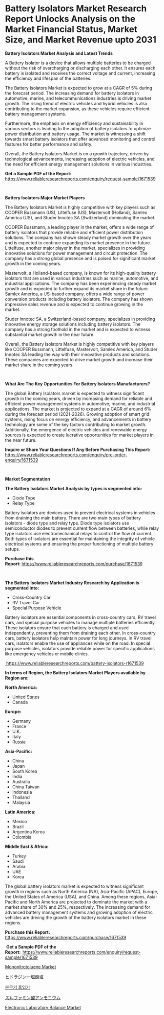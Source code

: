 <p><h1>Battery Isolators Market Research Report Unlocks Analysis on the Market Financial Status, Market Size, and Market Revenue upto 2031</h1></p><p><strong>Battery Isolators Market Analysis and Latest Trends</strong></p>
<p><p>A Battery Isolator is a device that allows multiple batteries to be charged without the risk of overcharging or discharging each other. It ensures each battery is isolated and receives the correct voltage and current, increasing the efficiency and lifespan of the batteries.</p><p>The Battery Isolators Market is expected to grow at a CAGR of 5% during the forecast period. The increasing demand for battery isolators in automotive, marine, and telecommunications industries is driving market growth. The rising trend of electric vehicles and hybrid vehicles is also contributing to the market expansion, as these vehicles require efficient battery management systems.</p><p>Furthermore, the emphasis on energy efficiency and sustainability in various sectors is leading to the adoption of battery isolators to optimize power distribution and battery usage. The market is witnessing a shift towards smart battery isolators that offer advanced monitoring and control features for better performance and safety.</p><p>Overall, the Battery Isolators Market is on a growth trajectory, driven by technological advancements, increasing adoption of electric vehicles, and the need for efficient energy management solutions in various industries.</p></p>
<p><strong>Get a Sample PDF of the Report:&nbsp;</strong> <a href="https://www.reliableresearchreports.com/enquiry/request-sample/1671539">https://www.reliableresearchreports.com/enquiry/request-sample/1671539</a></p>
<p>&nbsp;</p>
<p><strong>Battery Isolators Major Market Players</strong></p>
<p><p>The Battery Isolators Market is highly competitive with key players such as COOPER Bussmann (US), Littelfuse (US), Mastervolt (Holland), Samlex America (US), and Studer Innotec SA (Switzerland) dominating the market. </p><p>COOPER Bussmann, a leading player in the market, offers a wide range of battery isolators that provide reliable and efficient power distribution solutions. The company has shown steady market growth over the years and is expected to continue expanding its market presence in the future. Littelfuse, another major player in the market, specializes in providing innovative solutions for power management and circuit protection. The company has a strong global presence and is poised for significant market growth in the coming years.</p><p>Mastervolt, a Holland-based company, is known for its high-quality battery isolators that are used in various industries such as marine, automotive, and industrial applications. The company has been experiencing steady market growth and is expected to further expand its market share in the future. Samlex America, a US-based company, offers a wide range of power conversion products including battery isolators. The company has shown impressive sales revenue and is expected to continue growing in the market.</p><p>Studer Innotec SA, a Switzerland-based company, specializes in providing innovative energy storage solutions including battery isolators. The company has a strong foothold in the market and is expected to witness substantial market growth in the near future.</p><p>Overall, the Battery Isolators Market is highly competitive with key players like COOPER Bussmann, Littelfuse, Mastervolt, Samlex America, and Studer Innotec SA leading the way with their innovative products and solutions. These companies are expected to drive market growth and increase their market share in the coming years.</p></p>
<p>&nbsp;</p>
<p><strong>What Are The Key Opportunities For Battery Isolators Manufacturers?</strong></p>
<p><p>The global Battery Isolators market is expected to witness significant growth in the coming years, driven by increasing demand for reliable and efficient power management systems in automotive, marine, and industrial applications. The market is projected to expand at a CAGR of around 6% during the forecast period (2021-2026). Growing adoption of smart grid systems, rising focus on energy efficiency, and advancements in battery technology are some of the key factors contributing to market growth. Additionally, the emergence of electric vehicles and renewable energy sources is expected to create lucrative opportunities for market players in the near future.</p></p>
<p><strong>Inquire or Share Your Questions If Any Before Purchasing This Report:</strong> <a href="https://www.reliableresearchreports.com/enquiry/pre-order-enquiry/1671539">https://www.reliableresearchreports.com/enquiry/pre-order-enquiry/1671539</a></p>
<p>&nbsp;</p>
<p><strong>Market Segmentation</strong></p>
<p><strong>The Battery Isolators Market Analysis by types is segmented into:</strong></p>
<p><ul><li>Diode Type</li><li>Relay Type</li></ul></p>
<p><p>Battery isolators are devices used to prevent electrical systems in vehicles from draining the main battery. There are two main types of battery isolators - diode type and relay type. Diode type isolators use semiconductor diodes to prevent current flow between batteries, while relay type isolators use electromechanical relays to control the flow of current. Both types of isolators are essential for maintaining the integrity of vehicle electrical systems and ensuring the proper functioning of multiple battery setups.</p></p>
<p><strong>Purchase this Report:&nbsp;</strong><a href="https://www.reliableresearchreports.com/purchase/1671539">https://www.reliableresearchreports.com/purchase/1671539</a></p>
<p>&nbsp;</p>
<p><strong>The Battery Isolators Market Industry Research by Application is segmented into:</strong></p>
<p><ul><li>Cross-Country Car</li><li>RV Travel Car</li><li>Special Purpose Vehicle</li></ul></p>
<p><p>Battery isolators are essential components in cross-country cars, RV travel cars, and special purpose vehicles to manage multiple batteries efficiently. These isolators ensure that each battery is charged and used independently, preventing them from draining each other. In cross-country cars, battery isolators help maintain power for long journeys. In RV travel cars, isolators enable the use of appliances while on the road. In special purpose vehicles, isolators provide reliable power for specific applications like emergency vehicles or mobile clinics.</p></p>
<p><a href="https://www.reliableresearchreports.com/battery-isolators-r1671539">&nbsp;https://www.reliableresearchreports.com/battery-isolators-r1671539</a></p>
<p><strong>In terms of Region, the Battery Isolators Market Players available by Region are:</strong></p>
<p>
    <p> <strong> North America: </strong>
        <ul>
            <li>United States</li>
            <li>Canada</li>
        </ul>
        </p> 
    <p> <strong> Europe: </strong>
        <ul>
            <li>Germany</li>
            <li>France</li>
            <li>U.K.</li>
            <li>Italy</li>
            <li>Russia</li>
        </ul>
        </p> 
    <p> <strong> Asia-Pacific: </strong>
        <ul>
            <li>China</li>
            <li>Japan</li>
            <li>South Korea</li>
            <li>India</li>
            <li>Australia</li>
            <li>China Taiwan</li>
            <li>Indonesia</li>
            <li>Thailand</li>
            <li>Malaysia</li>
        </ul>
        </p> 
    <p> <strong> Latin America: </strong>
        <ul>
            <li>Mexico</li>
            <li>Brazil</li>
            <li>Argentina Korea</li>
            <li>Colombia</li>
        </ul>
        </p> 
    <p> <strong> Middle East & Africa: </strong>
        <ul>
            <li>Turkey</li>
            <li>Saudi</li>
            <li>Arabia</li>
            <li>UAE</li>
            <li>Korea</li>
        </ul>
    </p>
    </p>
<p><p>The global battery isolators market is expected to witness significant growth in regions such as North America (NA), Asia-Pacific (APAC), Europe, the United States of America (USA), and China. Among these regions, Asia-Pacific and North America are projected to dominate the market with a market share of 30% and 25%, respectively. The increasing demand for advanced battery management systems and growing adoption of electric vehicles are driving the growth of the battery isolators market in these regions.</p></p>
<p><strong>Purchase this Report: </strong><a href="https://www.reliableresearchreports.com/purchase/1671539">https://www.reliableresearchreports.com/purchase/1671539</a></p>
<p>&nbsp;<strong>Get a Sample PDF of the Report:&nbsp;&nbsp;</strong><a href="https://www.reliableresearchreports.com/enquiry/request-sample/1671539">https://www.reliableresearchreports.com/enquiry/request-sample/1671539</a></p>
<p><strong></strong></p>
<p><p><a href="https://issuu.com/reportprime-2/docs/mononitrotoluene-market-size-2030.pptx">Mononitrotoluene Market</a></p><p><a href="https://github.com/EthanMorar2011/Market-Research-Report-List-1/blob/main/342621131134.md">ヒドラジン一塩酸塩</a></p><p><a href="https://github.com/WilburKihn5676/Market-Research-Report-List-1/blob/main/735540328569.md">분무기 흡입기</a></p><p><a href="https://github.com/dzy793153605/Market-Research-Report-List-1/blob/main/419802731133.md">スルファミン酸アンモニウム</a></p><p><a href="https://github.com/marloy8/Market-Research-Report-List-4/blob/main/electronic-laboratory-balance-market.md">Electronic Laboratory Balance Market</a></p></p>